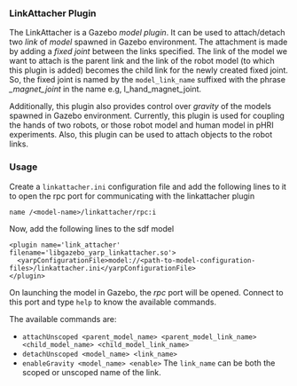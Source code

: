 ### LinkAttacher Plugin
The LinkAttacher is a Gazebo _model plugin_. It can be used to attach/detach two _link_ of _model_ spawned in Gazebo environment. The attachment is made by adding a _fixed joint_ between the links specified. The link of the model we want to attach is the parent link and the link of the robot model (to which this plugin is added) becomes the child link for the newly created fixed joint. So, the fixed joint is named by the `model_link_name` suffixed with the phrase *_magnet_joint* in the name e.g, l_hand_magnet_joint.

Additionally, this plugin also provides control over _gravity_ of the models spawned in Gazebo environment.
Currently, this plugin is used for coupling the hands of two robots, or those robot model and human model in pHRI experiments. Also, this plugin can be used to attach objects to the robot links.

### Usage
Create a `linkattacher.ini` configuration file and add the following lines to it to open the rpc port for communicating with the linkattacher plugin

```
name /<model-name>/linkattacher/rpc:i
```
Now, add the following lines to the sdf model

```
<plugin name='link_attacher' filename='libgazebo_yarp_linkattacher.so'>
  <yarpConfigurationFile>model://<path-to-model-configuration-files>/linkattacher.ini</yarpConfigurationFile>
</plugin>
```  

On launching the model in Gazebo, the _rpc_ port will be opened. Connect to this port and type `help` to know the available commands.

The available commands are:
- `attachUnscoped <parent_model_name> <parent_model_link_name> <child_model_name> <child_model_link_name>`
- `detachUnscoped <model_name> <link_name>`
- `enableGravity <model_name> <enable>`
The `link_name` can be both the scoped or unscoped name of the link.